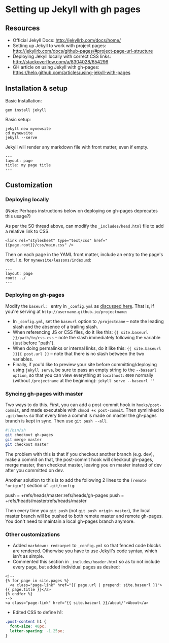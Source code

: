 # Setting up Jekyll with gh pages

## Resources

* Official Jekyll Docs: http://jekyllrb.com/docs/home/
* Setting up Jekyll to work with project pages: http://jekyllrb.com/docs/github-pages/#project-page-url-structure
* Deploying Jekyll locally with correct CSS links: http://stackoverflow.com/a/8304028/654296
* GH article on using Jekyll with gh-pages: https://help.github.com/articles/using-jekyll-with-pages

## Installation & setup

Basic Installation:

```
gem install jekyll
```

Basic setup:

```
jekyll new mynewsite
cd mynewsite
jekyll --serve
```

Jekyll will render any markdown file with front matter, even if empty.

```
---
layout: page
title: my page title
---
```

## Customization

### Deploying locally

(*Note*: Perhaps instructions below on deploying on gh-pages deprecates this usage?)

As per the SO thread above, can modify the `_includes/head.html` file to add a relative link to CSS. 

```
<link rel="stylesheet" type="text/css" href="{{page.root}}/css/main.css" />
```

Then on each page in the YAML front matter, include an entry to the page's root. I.e. for `mynewsite/lessons/index.md`: 

```
---
layout: page
root: ../
---
```

### Deploying on gh-pages

Modify the `baseurl: ` entry in  `_config.yml` as [discussed here](http://jekyllrb.com/docs/github-pages/#project-page-url-structure). That is, if you're serving at `http://username.github.io/projectname`:

* In `_config.yml`, set the `baseurl` option to `/projectname` – note the leading slash and the absence of a trailing slash.
* When referencing JS or CSS files, do it like this: `{{ site.baseurl }}/path/to/css.css` – note the slash immediately following the variable (just before "path").
* When doing permalinks or internal links, do it like this: `{{ site.baseurl }}{{ post.url }}` – note that there is no slash between the two variables.
* Finally, if you'd like to preview your site before committing/deploying using `jekyll serve`, be sure to pass an empty string to the `--baseurl option`, so that you can view everything at `localhost:4000` normally (without `/projectname` at the beginning): `jekyll serve --baseurl ''`

### Syncing gh-pages with master

Two ways to do this. First, you can add a post-commit hook in `hooks/post-commit`, and made executable with `chmod +x post-commit`. Then symlinked to `.git/hooks` so that every time a commit is made on master the gh-pages branch is kept in sync. Then use `git push --all`.

```bash
#!/bin/sh
git checkout gh-pages
git merge master
git checkout master
```

The problem with this is that if you checkout another branch (e.g. dev), make a commit on that, the post-commit hook will checkout gh-pages, merge master, then checkout master, leaving you on master instead of dev after you committed on dev. 

Another solution to this is to add the following 2 lines to the `[remote "origin"]` section of `.git/config`:

push = +refs/heads/master:refs/heads/gh-pages
push = +refs/heads/master:refs/heads/master

Then every time you `git push` (not `git push origin master`), the local master branch will be pushed to both remote master and remote gh-pages. You don't need to maintain a local gh-pages branch anymore.

### Other customizations

* Added `markdown: redcarpet` to `_config.yml` so that fenced code blocks are rendered. Otherwise you have to use Jekyll's code syntax, which isn't as simple.
* Commented this section in `_includes/header.html` so as to not include every page, but added individual pages as desired:
```
<!-- 
{% for page in site.pages %}
  <a class="page-link" href="{{ page.url | prepend: site.baseurl }}">{{ page.title }}</a>
{% endfor %} 
-->
<a class="page-link" href="{{ site.baseurl }}/about/">About</a>
```
* Edited CSS to define h1:
```css
.post-content h1 {
  font-size: 40px;
  letter-spacing: -1.25px;
}
```
